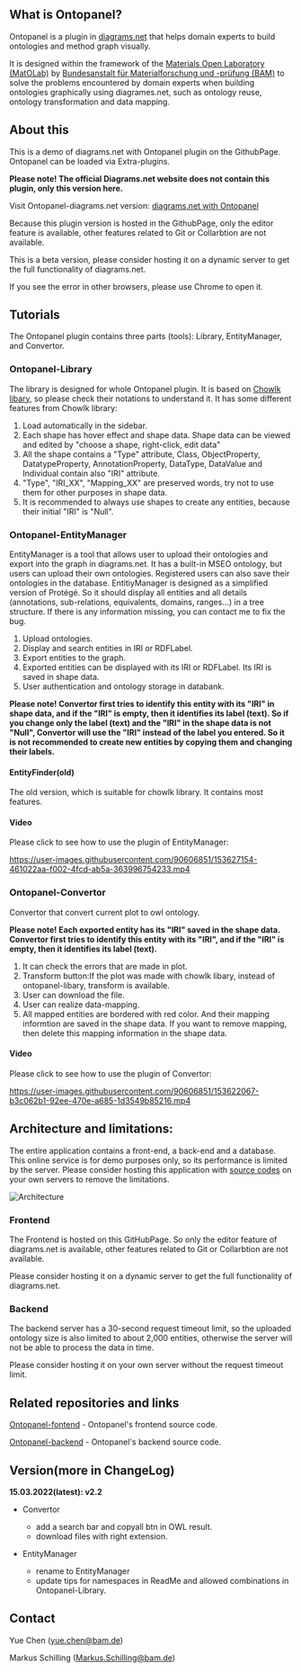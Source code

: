 ## What is Ontopanel?

Ontopanel is a plugin in [diagrams.net](https://app.diagrams.net) that helps domain experts to build ontologies and method graph visually.

It is designed within the framework of the [Materials Open Laboratory (MatOLab)](https://github.com/Mat-O-Lab) by [Bundesanstalt für Materialforschung und -prüfung (BAM)](https://www.bam.de/Navigation/DE/Home/home.html) to solve the problems encountered by domain experts when building ontologies graphically using diagrames.net, such as ontology reuse, ontology transformation and data mapping.

## About this

This is a demo of diagrams.net with Ontopanel plugin on the GithubPage. Ontopanel can be loaded via Extra-plugins. 

**Please note! The official Diagrams.net website does not contain this plugin, only this version here.**

Visit Ontopanel-diagrams.net version: [diagrams.net with Ontopanel](https://yuechenbam.github.io/src/main/webapp/index.html)

Because this plugin version is hosted in the GithubPage, only the editor feature is available, other features related to Git or Collarbtion are not available.

This is a beta version, please consider hosting it on a dynamic server to get the full functionality of diagrams.net.

If you see the error in other browsers, please use Chrome to open it.

## Tutorials

The Ontopanel plugin contains three parts (tools): Library, EntityManager, and Convertor.

### Ontopanel-Library

The library is designed for whole Ontopanel plugin. It is based on [Chowlk libary](https://chowlk.linkeddata.es/notation.html), so please check their notations to understand it. It has some different features from Chowlk library:

1. Load automatically in the sidebar.
2. Each shape has hover effect and shape data. Shape data can be viewed and edited by "choose a shape, right-click, edit data"
3. All the shape contains a "Type" attribute, Class, ObjectProperty, DatatypeProperty, AnnotationProperty, DataType, DataValue and Individual contain also "IRI" attribute.
4. "Type", "IRI_XX", "Mapping_XX" are preserved words, try not to use them for other purposes in shape data.
5. It is recommended to always use shapes to create any entities, because their initial "IRI" is "Null".

### Ontopanel-EntityManager

EntityManager is a tool that allows user to upload their ontologies and export into the graph in diagrams.net. It has a built-in MSEO ontology, but users can upload their own ontologies. Registered users can also save their ontologies in the database. EntitiyManager is designed as a simplified version of Protégé. So it should display all entities and all details (annotations, sub-relations, equivalents, domains, ranges...) in a tree structure. If there is any information missing, you can contact me to fix the bug.

1. Upload ontologies.
2. Display and search entities in IRI or RDFLabel.
3. Export entities to the graph.
4. Exported entities can be displayed with its IRI or RDFLabel. Its IRI is saved in shape data.
5. User authentication and ontology storage in databank.

**Please note! Convertor first tries to identify this entity with its "IRI" in shape data, and if the "IRI" is empty, then it identifies its label (text). So if you change only the label (text) and the "IRI" in the shape data is not "Null", Convertor will use the "IRI" instead of the label you entered. So it is not recommended to create new entities by copying them and changing their labels.**

#### EntityFinder(old)

The old version, which is suitable for chowlk library. It contains most features.

#### Video

Please click to see how to use the plugin of EntityManager:

https://user-images.githubusercontent.com/90606851/153627154-461022aa-f002-4fcd-ab5a-363996754233.mp4

### Ontopanel-Convertor

Convertor that convert current plot to owl ontology.

**Please note! Each exported entity has its "IRI" saved in the shape data. Convertor first tries to identify this entity with its "IRI", and if the "IRI" is empty, then it identifies its label (text).**

1. It can check the errors that are made in plot.
2. Transform button:If the plot was made with chowlk libary, instead of ontopanel-libary, transform is available.
2. User can download the file.
3. User can realize data-mapping. 
4. All mapped entities are bordered with red color. And their mapping informtion are saved in the shape data. If you want to remove mapping, then delete this mapping information in the shape data.


#### Video

Please click to see how to use the plugin of Convertor:

https://user-images.githubusercontent.com/90606851/153622067-b3c062b1-92ee-470e-a685-1d3549b85216.mp4


## Architecture and limitations:
The entire application contains a front-end, a back-end and a database. This online service is for demo purposes only, so its performance is limited by the server.
Please consider hosting this application with [source codes](#related-repositories-and-links) on your own servers to remove the limitations.

![Architecture](https://user-images.githubusercontent.com/90606851/177772065-5fe3b728-8893-4084-9086-b1e711d642d2.png)

### Frontend
The Frontend is hosted on this GitHubPage. So only the editor feature of diagrams.net is available, other features related to Git or Collarbtion are not available.

Please consider hosting it on a dynamic server to get the full functionality of diagrams.net.

### Backend
The backend server has a 30-second request timeout limit, so the uploaded ontology size is also limited to about 2,000 entities, otherwise the server will not be able to process the data in time.

Please consider hosting it on your own server without the request timeout limit.


## Related repositories and links

[Ontopanel-fontend](https://github.com/yuechenbam/Ontopanel-frontend) - Ontopanel's frontend source code.

[Ontopanel-backend](https://github.com/yuechenbam/Ontopanel-backend) - Ontopanel's backend source code.

## Version(more in ChangeLog)

**15.03.2022(latest): v2.2**

- Convertor
  - add a search bar and copyall btn in OWL result.
  - download files with right extension.
- EntityManager

  - rename to EntityManager
  - update tips for namespaces in ReadMe and allowed combinations in Ontopanel-Library.

## Contact

Yue Chen (yue.chen@bam.de)

Markus Schilling (Markus.Schilling@bam.de)
